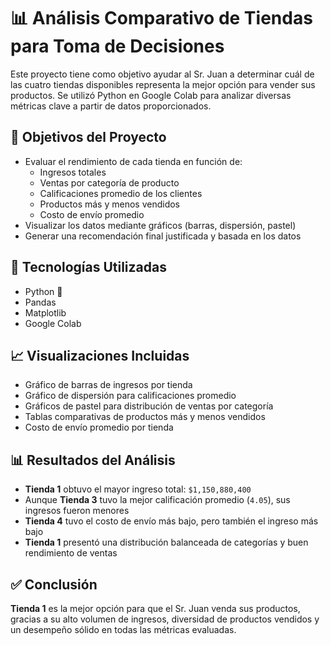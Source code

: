 # 📊 Análisis Comparativo de Tiendas para Toma de Decisiones

Este proyecto tiene como objetivo ayudar al Sr. Juan a determinar cuál de las cuatro tiendas disponibles representa la mejor opción para vender sus productos. Se utilizó Python en Google Colab para analizar diversas métricas clave a partir de datos proporcionados.

## 📌 Objetivos del Proyecto

- Evaluar el rendimiento de cada tienda en función de:
  - Ingresos totales
  - Ventas por categoría de producto
  - Calificaciones promedio de los clientes
  - Productos más y menos vendidos
  - Costo de envío promedio
- Visualizar los datos mediante gráficos (barras, dispersión, pastel)
- Generar una recomendación final justificada y basada en los datos

## 🧪 Tecnologías Utilizadas

- Python 🐍
- Pandas
- Matplotlib
- Google Colab

## 📈 Visualizaciones Incluidas

- Gráfico de barras de ingresos por tienda
- Gráfico de dispersión para calificaciones promedio
- Gráficos de pastel para distribución de ventas por categoría
- Tablas comparativas de productos más y menos vendidos
- Costo de envío promedio por tienda

## 📊 Resultados del Análisis

- **Tienda 1** obtuvo el mayor ingreso total: `$1,150,880,400`
- Aunque **Tienda 3** tuvo la mejor calificación promedio (`4.05`), sus ingresos fueron menores
- **Tienda 4** tuvo el costo de envío más bajo, pero también el ingreso más bajo
- **Tienda 1** presentó una distribución balanceada de categorías y buen rendimiento de ventas

## ✅ Conclusión

**Tienda 1** es la mejor opción para que el Sr. Juan venda sus productos, gracias a su alto volumen de ingresos, diversidad de productos vendidos y un desempeño sólido en todas las métricas evaluadas.

